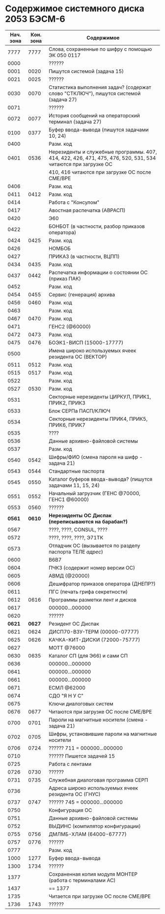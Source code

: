 # Содержимое системного диска 2053 БЭСМ-6
| Нач. зона | Кон. зона | Содержимое |
| --- | --- | --- |
| 7777 | 7777 | Слова, сохраненные по шифру с помощью ЭК 050 0117 |
| 0000 |      | ??????
| 0001 | 0020 | Пишутся системой (задача 15)
| 0021 | 0025 | ??????
| 0030 | 0070 | Статистика выполнения задач? (содержат слово "СТКЛЮЧ"), пишутся системой (задача 27) |
| 0071 |      | ?????? |
| 0072 | 0077 | История сообщений на операторский терминал (задача 27) |
| 0100 | 0377 | Буфер ввода-вывода (пишутся задачами 10, 24) |
| 0400 |      | Разм. код |
| 0401 | 0536 | Нерезиденты и служебные программы. 407, 414, 422, 426, 471, 475, 476, 520, 531, 534 читаются при загрузке ОС |
|      |      | 410, 416 читаются при загрузке ОС после СМЕ/ВРЕ |
| 0406 |      | Разм. код |
| 0411 | 0412 | Разм. код |
| 0414 |      | Работа с "Консулом" |
| 0417 |      | Авостная распечатка (АВРАСП) |
| 0420 |      | Э60 |
| 0422 |      | БОНБОТ (в частности, разбор приказов оператора) |
| 0424 | 0425 | Разм. код |
| 0426 |      | НОМБОБ |
| 0427 |      | ПРИКАЗ (в частности, ВЦПП) |
| 0434 | 0435 | Разм. код |
| 0437 | 0442 | Распечатка информации о состоянии ОС (приказ ПАК) |
| 0452 |      | Разм. код |
| 0454 | 0455 | Сервис (генерация) архива |
| 0456 | 0460 | Разм. код |
| 0463 |      | Разм. код |
| 0467 | 0470 | Разм. код |
| 0471 |      | ГЕНС2 (@60000) |
| 0472 | 0473 | Разм. код |
| 0475 | 0476 | БОЭК1-ВИСП (15000-17777) |
| 0500 |      | Имена широко используемых ячеек резидента ОС (ВЕКТОР)  |
| 0511 | 0512 | Разм. код |
| 0515 | 0517 | Разм. код |
| 0522 |      | Разм. код |
| 0527 | 0530 | Разм. код |
| 0531 |      | Секторные нерезиденты ЦИРКУЛ, ПРИК1, ПРИК2, ПРИК3 |
| 0533 |      | Блок СЕРПа ПАСП/КЛЮЧ |
| 0534 |      | Секторные нерезиденты ПРИК4, ПРИК5, ПРИК6, ПРИК7 |
| 0535 |      | ???? | 
| 0536 |      | Данные архивно-файловой системы |
| 0537 |      | Разм. код |
| 0540 | 0542 | Шифры/ФИО (смена пароля на шифр - задача 21) |
| 0543 | 0544 | Стандартные паспорта |
| 0545 | 0550 | Каталог буферов ввода-вывода? (пишутся задачами 11, 15, 24) |
| 0551 | 0552 | Начальный загрузчик (ГЕНС @70000, ГЕНС1 @60000) |
| 0553 | 0560 | ?????? |
| **0561** | **0610** | **Нерезиденты ОС Диспак (переписываются на барабан?)** |
| 0567 |      | ????, ????, CONSUL, ???? | 
| 0572 |      | ????, ????, ????, Э71ТК |
| 0573 |      | Отладчик ОС (вызывается по разделу паспорта ТЕЛЕ *адрес*) |
| 0600 |      | В6В7 |
| 0604 |      | ПЧКЗ (содержит номер версии ОС) |
| 0605 |      | АВМД (@20000) |
| 0606 |      | Дешифратор приказов оператора (ДНЕПР?) |
| 0611 |      | ПГС (печать грифа секретности) |
| 0612 | 0616 | Программы разметки лент и дисков |
| 0617 |      | 000000...000000 |
| 0620 |      | ?????? |
| **0621** | **0627** | Резидент ОС Диспак |
| 0621 | 0624 | ДИСП70-ВЗУ-ТЕРМ (00000-07777) |
| 0625 | 0626 | КАЧКА-КИТ-ДИСКИ (72000-75777) |
| 0627 |      | МОТТ @76000 |
| 0630 | 0635 | Каталог СП (для Э66) и сами СП |
| 0636 |      | 000000...000000 |
| 0641 |      | 000000...000000 |
| 0661 |      | 000000...000000 |
| 0671 |      | ЕСМЛ @62000 |
| 0674 |      | СДО "Я Н У С" |
| 0675 |      | Ключи диалоговых систем |
| 0676 | 0677 | Читаются при загрузке ОС после СМЕ/ВРЕ |
| 0700 | 0701 | Пароли на магнитные носители (смена - задача 21) |
| 0702 | 0705 | Шифры, установившие пароли на магнитные носители |
| 0706 | 0724 | ?????? 711 = 000000...000000 |
| 0710 |      | ?????? Пишется задачей 15 |
| 0725 |      | Работа с лентами |
| 0726 | 0730 | ?????? |
| 0731 | 0735 | Служебная диалоговая программа СЕРП |
| 0736 |      | Адреса широко используемых ячеек резидента ОС (ГНУС) |
| 0737 | 0747 | ?????? 745 = 000000...000000 |
| 0750 |      | Конфигурация ОС |
| 0751 |      | Данные архивно-файловой системы |
| 0752 |      | ВЫДИНС (компилятор конфигурации) |
| 0755 | 0756 | ДМЛМБ-ХЛАМ (64000-67777) |
| 0757 | 0776 | ?????? |
| 0777 |      | Разм. код |
| 1000 | 1277 | Буфер ввода-вывода |
| 1300 | 1734 | ?????? |
| 1377 |      | Сохраненная копия модуля МОНТЕР (работа с терминалами АС) |
| 1437 |      | == 1377 |
| 1735 |      | Читается при загрузке ОС после СМЕ/ВРЕ |
| 1736 | 1743 | ?????? |
